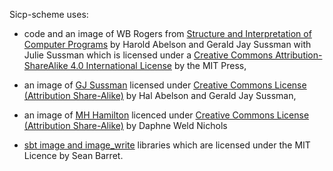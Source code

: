 Sicp-scheme uses:

  - code and an image of WB Rogers from [Structure and Interpretation of
  Computer Programs][SICP] by Harold Abelson and Gerald Jay Sussman with Julie
  Sussman which is licensed under a [Creative Commons Attribution-ShareAlike 4.0
  International License][CC4] by the MIT Press,

  - an image of [GJ Sussman][Lectures] licensed under [Creative Commons
  License (Attribution Share-Alike)][CC3] by Hal Abelson and Gerald Jay Sussman,

  - an image of [MH Hamilton][MHWiki] licenced under [Creative Commons
  License (Attribution Share-Alike)][CC3] by Daphne Weld Nichols

  - [sbt image and image_write][sbt] libraries which are licensed under the MIT
  Licence by Sean Barret.

[SICP]: https://mitpress.mit.edu/sites/default/files/sicp/index.html
[CC4]: https://creativecommons.org/licenses/by-sa/4.0/
[Lectures]: http://groups.csail.mit.edu/mac/classes/6.001/abelson-sussman-lectures/
[CC3]: https://creativecommons.org/licenses/by-sa/3.0/
[MHWiki]: https://commons.wikimedia.org/wiki/File:Margaret_Hamilton_1995.jpg
[sbt]: https://github.com/nothings/stb

